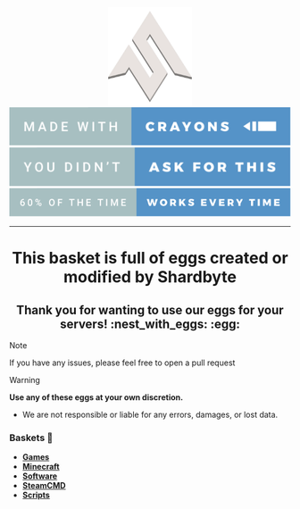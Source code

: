 <!--
#
#
###########################
#                         #
#  Saint @ Shardbyte.com  #
#                         #
###########################
# Author: Shardbyte (Saint)
#
#
-->

<div id="header" align="center">
  <img src="https://raw.githubusercontent.com/Shardbyte/Shardbyte/main/img/logo-shardbyte-master-light.webp" alt="logo-shardbyte" width="150"/>
</div>

<div id="sub-header-1" align="center">
  <img src="img/crayons-shardbyte.svg" alt="crayons-shardbyte"/>
  <img src="img/didnt-ask-shardbyte.svg" alt="didnt-ask-shardbyte"/>
  <img src="img/60-percent-shardbyte.svg" alt="60-percent-shardbyte"/>
</div>

---

<h1 align="center">
  This basket is full of eggs created or modified by Shardbyte
</h1>

<h2 align="center">
  Thank you for wanting to use our eggs for your servers! :nest_with_eggs: :egg:
</h2>

> [!NOTE]
> If you have any issues, please feel free to open a pull request

> [!WARNING]
> **Use any of these eggs at your own discretion.**
> - We are not responsible or liable for any errors, damages, or lost data.

### Baskets :nest_with_eggs:

- **[Games](https://github.com/Shardbyte/shard-egg-basket/tree/main/games)**
- **[Minecraft](https://github.com/Shardbyte/shardbyte-egg-basket/minecraft)**
- **[Software](https://github.com/Shardbyte/shardbyte-egg-basket/software)**
- **[SteamCMD](https://github.com/Shardbyte/shardbyte-egg-basket/steamcmd)**
- **[Scripts](https://github.com/Shardbyte/shardbyte-egg-basket/scripts)**

<!--
  # Image Credits
    https://shardbyte.com/
    https://forthebadge.com/
-->
